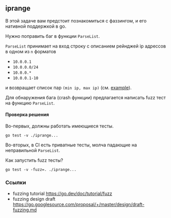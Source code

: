## iprange

В этой задаче вам предстоит познакомиться с фаззингом, и его нативной поддержкой в go.

Нужно поправить баг в функции `ParseList`.

`ParseList` принимает на вход строку с описанием рейнджей ip адрессов в одном из `n` форматов
* `10.0.0.1`
* `10.0.0.0/24`
* `10.0.0.*`
* `10.0.0.1-10`

и возвращает список пар `(min ip, max ip)` (см. [example](./example_test.go)).

Для обнаружения бага (crash функции) предлагается написать fuzz тест на функцию `ParseList`.

#### Проверка решения

Во-первых, должны работать имеющиеся тесты.
```
go test -v ./iprange...
```

Во-вторых, в CI есть приватные тесты, молча падающие на неправильной `ParseList`.

Как запустить fuzz тесты?
```
go test -v -fuzz=. ./iprange...
```

### Ссылки

* fuzzing tutorial https://go.dev/doc/tutorial/fuzz
* fuzzing design draft https://go.googlesource.com/proposal/+/master/design/draft-fuzzing.md
